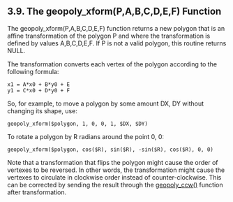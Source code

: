 ## 3\.9\. The geopoly\_xform(P,A,B,C,D,E,F) Function



The geopoly\_xform(P,A,B,C,D,E,F) function returns a new polygon that is an
affine transformation of the polygon P and where the transformation
is defined by values A,B,C,D,E,F. If P is not a valid polygon, this
routine returns NULL.




The transformation converts each vertex of the polygon according to the
following formula:




```
x1 = A*x0 + B*y0 + E
y1 = C*x0 + D*y0 + F

```


So, for example, to move a polygon by some amount DX, DY without changing
its shape, use:




```
geopoly_xform($polygon, 1, 0, 0, 1, $DX, $DY)

```


To rotate a polygon by R radians around the point 0, 0:




```
geopoly_xform($polygon, cos($R), sin($R), -sin($R), cos($R), 0, 0)

```


Note that a transformation that flips the polygon might cause the
order of vertexes to be reversed. In other words, the transformation
might cause the vertexes to circulate in clockwise order instead of
counter\-clockwise. This can be corrected by sending the result
through the [geopoly\_ccw()](geopoly.html#ccw) function after transformation.





